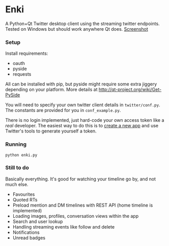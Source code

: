 # Enki

A Python+Qt Twitter desktop client using the streaming twitter endpoints. Tested on Windows but should work anywhere Qt does. 
[Screenshot](https://dl.dropboxusercontent.com/u/163883/enki.png)

### Setup

Install requirements:

* oauth
* pyside
* requests

All can be installed with pip, but pyside might require some extra jiggery depending on your platform. More details at http://qt-project.org/wiki/Get-PySide

You will need to specify your own twitter client details in `twitter/conf.py`. The constants are provided for you in `conf_example.py`.

There is no login implemented, just hard-code your own access token like a *real* developer. The easiest way to do this is to [create a new app](https://apps.twitter.com/) and use Twitter's tools to generate yourself a token.

### Running

`python enki.py`

### Still to do

Basically everything. It's good for watching your timeline go by, and not much else.

* Favourites
* Quoted RTs
* Preload mention and DM timelines with REST API (home timeline is implemented)
* Loading images, profiles, conversation views within the app
* Search and user lookup
* Handling streaming events like follow and delete
* Notifications
* Unread badges

